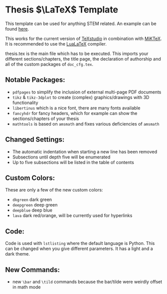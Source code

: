 # Thesis $\LaTeX$ Template
This template can be used for anything STEM related. An example can be found [here](example/example.pdf).

This works for the current version of [TeXstudio](https://www.texstudio.org/) in combination with [MiKTeX](https://miktex.org/). It is recommended to use the [LuaLaTeX](https://www.luatex.org/) compiler.

thesis.tex is the main file which has to be executed. This imports your different sections/chapters, the title page, the declaration of authorship and all of the custom packages of `doc_cfg.tex`.

## Notable Packages:

- `pdfpages` to simplify the inclusion of external multi-page PDF documents
- `tikz` & `tikz-3dplot` to create (complex) graphics/drawings with 3D functionality
- `libertinus` which is a nice font, there are many fonts available
- `fancyhdr` for fancy headers, which for example can show the sections/chapters of your thesis
- `mathtools` is based on `amsmath` and fixes various deficiencies of `amsmath`

## Changed Settings:

- The automatic indentation when starting a new line has been removed
- Subsections until depth five will be enumerated
- Up to five subsections will be listed in the table of contents

## Custom Colors:

These are only a few of the new custom colors:

- `dkgreen` dark green
- `deepgreen` deep green
- `deepblue` deep blue
- `lava` dark red/orange, will be currently used for hyperlinks

## Code:

Code is used with `lstlisting` where the default language is Python. This can be changed when you give different parameters. It has a light and a dark theme.

## New Commands:

- new `\bar` and `\tild` commands because the bar/tilde were weirdly offset in math mode
